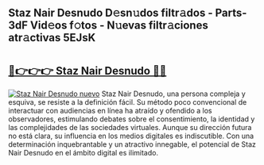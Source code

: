 ## Staz Nair Desnudo D𝚎sn𝚞dos filtr𝚊dos - Parts-3dF Vid𝚎os f𝚘tos - N𝚞evas filtr𝚊ciones atr𝚊ctivas 5EJsK

# <h2><a href="http://mb2b8x.tromn.icu/?c=Staz+Nair+Desnudo">🔗👉👉👉 Staz Nair Desnudo 🔗🔗</a></h2>

[![Staz Nair Desnudo nuevo](https://i.imgur.com/pEAQMta.gif)](http://mb2b8x.tromn.icu/?c=Staz+Nair+Desnudo)
Staz Nair Desnudo, una persona compleja y esquiva, se resiste a la definición fácil. Su método poco convencional de interactuar con audiencias en línea ha atraído y ofendido a los observadores, estimulando debates sobre el consentimiento, la identidad y las complejidades de las sociedades virtuales. Aunque su dirección futura no está clara, su influencia en los medios digitales es indiscutible. Con una determinación inquebrantable y un atractivo innegable, el potencial de Staz Nair Desnudo en el ámbito digital es ilimitado.
